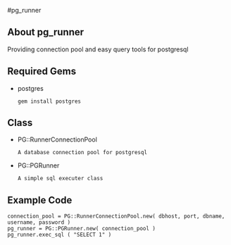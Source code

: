 #pg_runner

## About pg_runner
Providing connection pool and easy query tools for postgresql

## Required Gems

- postgres

      gem install postgres

## Class 

- PG::RunnerConnectionPool 
    
      A database connection pool for postgresql
    
- PG::PGRunner

      A simple sql executer class
    

## Example Code

    connection_pool = PG::RunnerConnectionPool.new( dbhost, port, dbname, username, password )
    pg_runner = PG::PGRunner.new( connection_pool )
    pg_runner.exec_sql ( "SELECT 1" )